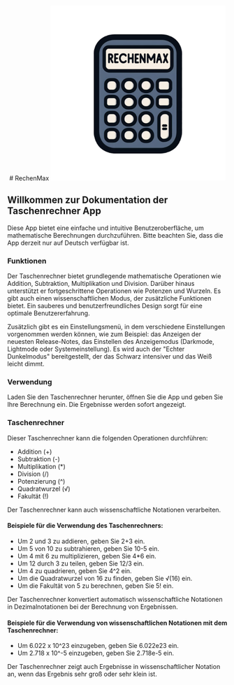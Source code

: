 <div align="center">
  # RechenMax
  <img src="RechenMaxIcon.jpg" alt="RechenMax Logo" width="400"/>
</div>  

## Willkommen zur Dokumentation der Taschenrechner App

Diese App bietet eine einfache und intuitive Benutzeroberfläche, um mathematische Berechnungen durchzuführen. Bitte beachten Sie, dass die App derzeit nur auf Deutsch verfügbar ist.

### Funktionen

Der Taschenrechner bietet grundlegende mathematische Operationen wie Addition, Subtraktion, Multiplikation und Division. Darüber hinaus unterstützt er fortgeschrittene Operationen wie Potenzen und Wurzeln. Es gibt auch einen wissenschaftlichen Modus, der zusätzliche Funktionen bietet. Ein sauberes und benutzerfreundliches Design sorgt für eine optimale Benutzererfahrung.

Zusätzlich gibt es ein Einstellungsmenü, in dem verschiedene Einstellungen vorgenommen werden können, wie zum Beispiel: das Anzeigen der neuesten Release-Notes, das Einstellen des Anzeigemodus (Darkmode, Lightmode oder Systemeinstellung). Es wird auch der "Echter Dunkelmodus" bereitgestellt, der das Schwarz intensiver und das Weiß leicht dimmt.

### Verwendung

Laden Sie den Taschenrechner herunter, öffnen Sie die App und geben Sie Ihre Berechnung ein. Die Ergebnisse werden sofort angezeigt.

### Taschenrechner

Dieser Taschenrechner kann die folgenden Operationen durchführen:

- Addition (+)
- Subtraktion (-)
- Multiplikation (*)
- Division (/)
- Potenzierung (^)
- Quadratwurzel (√)
- Fakultät (!)

Der Taschenrechner kann auch wissenschaftliche Notationen verarbeiten.

#### Beispiele für die Verwendung des Taschenrechners:

- Um 2 und 3 zu addieren, geben Sie 2+3 ein.
- Um 5 von 10 zu subtrahieren, geben Sie 10-5 ein.
- Um 4 mit 6 zu multiplizieren, geben Sie 4*6 ein.
- Um 12 durch 3 zu teilen, geben Sie 12/3 ein.
- Um 4 zu quadrieren, geben Sie 4^2 ein.
- Um die Quadratwurzel von 16 zu finden, geben Sie √(16) ein.
- Um die Fakultät von 5 zu berechnen, geben Sie 5! ein.

Der Taschenrechner konvertiert automatisch wissenschaftliche Notationen in Dezimalnotationen bei der Berechnung von Ergebnissen.

#### Beispiele für die Verwendung von wissenschaftlichen Notationen mit dem Taschenrechner:

- Um 6.022 x 10^23 einzugeben, geben Sie 6.022e23 ein.
- Um 2.718 x 10^-5 einzugeben, geben Sie 2.718e-5 ein.

Der Taschenrechner zeigt auch Ergebnisse in wissenschaftlicher Notation an, wenn das Ergebnis sehr groß oder sehr klein ist.
